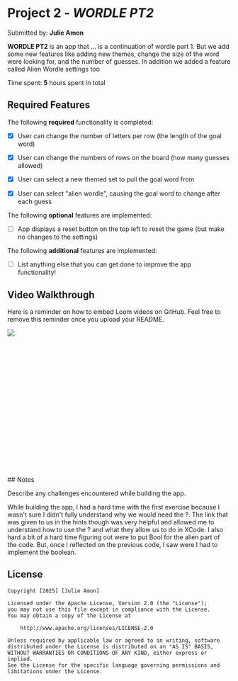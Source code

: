 # Project 2 - *WORDLE PT2*

Submitted by: **Julie Amon**

**WORDLE PT2** is an app that ... is a continuation of wordle part 1. But we add some new features like 
adding new themes, change the size of the word were looking for, and the number of guesses. In addition we added
a feature called Alien Wordle settings too

Time spent: **5** hours spent in total

## Required Features

The following **required** functionality is completed:

- [x] User can change the number of letters per row (the length of the goal word)
- [x] User can change the numbers of rows on the board (how many guesses allowed)
- [x] User can select a new themed set to pull the goal word from
- [x] User can select "alien wordle", causing the goal word to change after each guess


The following **optional** features are implemented:

- [ ] App displays a reset button on the top left to reset the game (but make no changes to the settings)

The following **additional** features are implemented:

- [ ] List anything else that you can get done to improve the app functionality!

## Video Walkthrough

Here is a reminder on how to embed Loom videos on GitHub. Feel free to remove this reminder once you upload your README. 

<div>
    <a href="https://www.loom.com/share/ec63c47d04e0411daa3fd31d61217927">
    </a>
    <a href="https://www.loom.com/share/ec63c47d04e0411daa3fd31d61217927">
      <img style="max-width:300px;" src="https://cdn.loom.com/sessions/thumbnails/ec63c47d04e0411daa3fd31d61217927-4738dd10084dc17e-full-play.gif">
    </a>
  </div>

<div style="position: relative; padding-bottom: 62.5%; height: 0;"></div>
## Notes

Describe any challenges encountered while building the app.

While building the app, I had a hard time with the first exercise because I wasn't sure I didn't fully understand why we would need the ?. The link that was given to us in the hints though was very helpful and allowed me to understand how to use the ? and what they allow us to do in XCode. I also hard a bit of a hard time figuring out were to put Bool for the alien part of the code. But, once I reflected on the previous code, I saw were I had to implement the boolean.

## License

    Copyright [2025] [Julie Amon]

    Licensed under the Apache License, Version 2.0 (the "License");
    you may not use this file except in compliance with the License.
    You may obtain a copy of the License at

        http://www.apache.org/licenses/LICENSE-2.0

    Unless required by applicable law or agreed to in writing, software
    distributed under the License is distributed on an "AS IS" BASIS,
    WITHOUT WARRANTIES OR CONDITIONS OF ANY KIND, either express or implied.
    See the License for the specific language governing permissions and
    limitations under the License.
